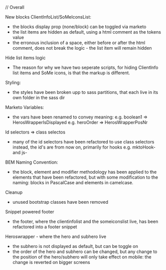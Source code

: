 // Overall

New blocks ClientInfoList/SoMeIconsList:
- the blocks display prop (none/block) can be toggled via marketo
- the list items are hidden as default, using a html comment as the tokens value
- the erronous inclusion of a space, either before or after the html comment, does not break the logic - the list item will remain hidden

Hide list items logic
- The reason for why we have two seperate scripts, for hiding ClientInfo list items and SoMe icons, is that the markup is different.


Styling:
- the styles have been broken upp to sass partitions, that each live in its own folder in the sass dir

Marketo Variables:
- the vars have been renamed to convey meaning: 
e.g. boolean1 => HerosWrapperIsDisplayed
e.g. heroOrder => HerosWrapperPosNr

Id selectors => class selectos
- many of the id selectors have been refactored to use class selectors instead,
the id's are from now on, primarily for hooks e.g. mktoHook-<blockName> and js-<blockName>

BEM Naming Convention:
- the block, element and modifier methodology has been applied to the elements that have been refactored, but with some modification to the naming: blocks in PascalCase and elements in camelcase.

Cleanup
- unused bootstrap classes have been removed

Snippet powered footer
- the footer, where the clientinfolist and the someiconslist live, has been refactored into a footer snippet

Heroswrapper - where the hero and subhero live
- the subhero is not displayed as default, but can be toggle on
- the order of the hero and subhero can be changed, but any change to the position of the hero/subhero will only take effect on mobile: the change is reverted on bigger screens




